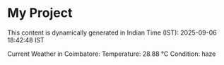 # My Project

This content is dynamically generated in Indian Time (IST): 2025-09-06 18:42:48 IST


Current Weather in Coimbatore:
Temperature: 28.88 °C
Condition: haze
